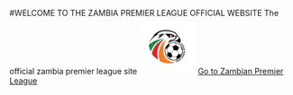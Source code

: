 #WELCOME TO THE ZAMBIA PREMIER LEAGUE OFFICIAL WEBSITE
The official zambia premier league site
  <img src="zpl.jpg" alt="" width="100">
  <a href="DASHBOARD.html">Go to Zambian Premier League</a>
